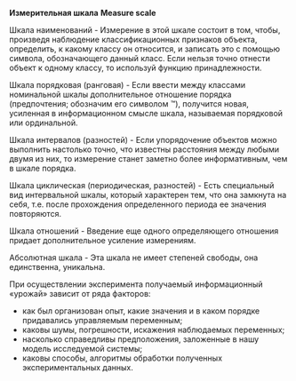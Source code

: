 **Измерительная шкала**
**Measure scale**

Шкала наименований - Измерение в этой шкале состоит в том, чтобы, произведя наблюдение классификационных признаков объекта, определить, к какому классу он относится, и записать это с помощью символа, обозначающего данный класс. Если нельзя точно отнести объект к одному классу, то используй функцию принадлежности.

Шкала порядковая (ранговая) - Если ввести между классами номинальной шкалы дополнительное отношение порядка (предпочтения; обозначим его символом ™), получится новая, усиленная в информационном смысле шкала, называемая порядковой или
ординальной.

Шкала интервалов (разностей) - Если упорядочение объектов можно выполнить настолько точно, что известны расстояния
между любыми двумя из них, то измерение станет заметно более информативным, чем в шкале порядка.

Шкала циклическая (периодическая, разностей) - Есть специальный вид интервальной шкалы, который характерен тем, что она
замкнута на себя, т.е. после прохождения определенного периода ее значения повторяются.

Шкала отношений - Введение еще одного определяющего отношения придает дополнительное усиление измерениям.

Абсолютная шкала - Эта шкала не имеет степеней свободы, она единственна, уникальна.

При осуществлении эксперимента получаемый информационный «урожай» зависит от ряда факторов:
- как был организован опыт, какие значения и в каком порядке придавались управляемым переменным;
- каковы шумы, погрешности, искажения наблюдаемых переменных;
- насколько справедливы предположения, заложенные в нашу модель исследуемой системы;
- каковы способы, алгоритмы обработки полученных экспериментальных данных.